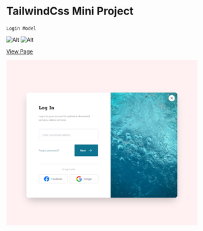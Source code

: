 # TailwindCss Mini Project

`Login Model`

![Alt](https://img.shields.io/badge/-HTML-orange) ![Alt](https://img.shields.io/badge/-TailwindCss-blue)

[View Page](https://log-in-model.netlify.app/)

![Alt](./images/login-modal.png)
